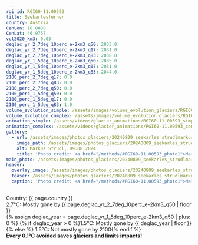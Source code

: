 ```yaml
---
rgi_id: RGI60-11.00593
title: Seekarlesferner
country: Austria
CenLon: 10.8088
CenLat: 46.9757
vol2020_km3: 0.03
deglac_yr_2_7deg_10perc_e-2km3_q50: 2033.0
deglac_yr_2_7deg_10perc_e-2km3_q17: 2031.0
deglac_yr_2_7deg_10perc_e-2km3_q83: 2038.0
deglac_yr_1_5deg_10perc_e-2km3_q50: 2035.0
deglac_yr_1_5deg_10perc_e-2km3_q17: 2031.0
deglac_yr_1_5deg_10perc_e-2km3_q83: 2044.0
2100_perc_2_7deg_q17: 0.0
2100_perc_2_7deg_q83: 0.0
2100_perc_2_7deg_q50: 0.0
2100_perc_1_5deg_q50: 0.0
2100_perc_1_5deg_q17: 0.0
2100_perc_1_5deg_q83: 1.0
volume_evolution_simple: /assets/images/volume_evolution_glaciers/RGI60-11.00593_simple_en.png
volume_evolution_complex: /assets/images/volume_evolution_glaciers/RGI60-11.00593_complex_en.png
animation_simple: /assets/videos/glacier_animations/RGI60-11.00593_simple_en.mp4
animation_complex: /assets/videos/glacier_animations/RGI60-11.00593_complex_en.mp4
gallery:
  - url: /assets/images/photos_glaciers/20240809_seekarles_strudlmarkus.JPG
    image_path: /assets/images/photos_glaciers/20240809_seekarles_strudlmarkus.JPG
    alt: Markus Strudl, 09.08.2024
    title: 'Photo credit: <a href="/methods/#RGI60-11.00593_photo1">Markus Strudl, 09.08.2024</a>'
main_photo: /assets/images/photos_glaciers/20240809_seekarles_strudlmarkus.JPG
header:
  overlay_image: /assets/images/photos_glaciers/20240809_seekarles_strudlmarkus.JPG
  teaser: /assets/images/photos_glaciers/20240809_seekarles_strudlmarkus.JPG
  caption: 'Photo credit: <a href="/methods/#RGI60-11.00593_photo1">Markus Strudl, 09.08.2024</a>'
---
```

Country: {{ page.country }}  <br>2.7°C: Mostly gone by {{ page.deglac_yr_2_7deg_10perc_e-2km3_q50 | floor }} <br>{% assign deglac_year = page.deglac_yr_1_5deg_10perc_e-2km3_q50 | plus: 0 %} {% if deglac_year > 0 %}1.5°C: Mostly gone by {{ deglac_year | floor }}{% else %} 1.5°C: Not mostly gone by 2100{% endif %} <br><b>Every 0.1°C avoided saves glaciers and limits impacts!</b>